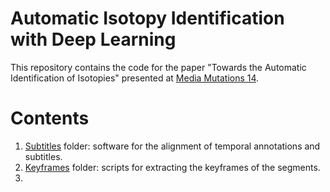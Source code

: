 # Automatic Isotopy Identification with Deep Learning

This repository contains the code for the paper "Towards the Automatic Identification of Isotopies" presented at [Media Mutations 14](https://www.mediamutations.org/).

# Contents

1. [Subtitles](https://github.com/TinfFoil/isotopy-identification/tree/main/subtitles) folder: software for the alignment of temporal annotations and subtitles.
2. [Keyframes](https://github.com/TinfFoil/isotopy-identification/tree/main/keyframes) folder: scripts for extracting the keyframes of the segments.
3. 

